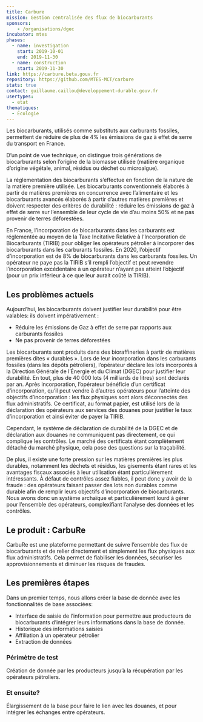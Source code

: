 ```yaml
---
title: Carbure
mission: Gestion centralisée des flux de biocarburants
sponsors:
    - /organisations/dgec
incubator: mtes
phases:
  - name: investigation
    start: 2019-10-01
    end: 2019-11-30
  - name: construction
    start: 2019-11-30
link: https://carbure.beta.gouv.fr
repository: https://github.com/MTES-MCT/carbure
stats: true
contact: guillaume.caillou@developpement-durable.gouv.fr
usertypes:
  - etat
thematiques:
  - Écologie
---
```

Les biocarburants, utilisés comme substituts aux carburants fossiles, permettent de réduire de plus de 4% les émissions de gaz à effet de serre du transport en France. 

D’un point de vue technique, on distingue trois générations de biocarburants selon l’origine de la biomasse utilisée (matière organique d’origine végétale, animal, résidus ou déchet ou microalgue). 
    
La réglementation des biocarburants s’effectue en fonction de la nature de la matière première utilisée. Les biocarburants conventionnels élaborés à partir de matières premières en concurrence avec l’alimentaire et les biocarburants avancés élaborés à partir d’autres matières premières et doivent respecter des critères de durabilité : réduire les émissions de gaz à effet de serre sur l’ensemble de leur cycle de vie d’au moins 50% et ne pas provenir de terres déforestées.

En France, l’incorporation de biocarburants dans les carburants est réglementée au moyen de la Taxe Incitative Relative à l’Incorporation de Biocarburants (TIRIB) pour obliger les opérateurs pétrolier à incorporer des biocarburants dans les carburants fossiles. En 2020, l’objectif d’incorporation est de 8% de biocarburants dans les carburants fossiles. Un opérateur ne paye pas la TIRIB s’il rempli l’objectif et peut revendre l’incorporation excédentaire à un opérateur n’ayant pas atteint l’objectif (pour un prix inférieur à ce que leur aurait coûté la TIRIB). 


## Les problèmes actuels
Aujourd’hui, les biocarburants doivent justifier leur durabilité pour être valables: ils doivent impérativement :
* Réduire les émissions de Gaz à effet de serre par rapports aux carburants fossiles
* Ne pas provenir de terres déforestées

Les biocarburants sont produits dans des bioraffineries à partir de matières premières dites « durables ». Lors de leur incorporation dans les carburants fossiles (dans les dépôts pétroliers), l’opérateur déclare les lots incorporés à la Direction Générale de l’Énergie et du Climat (DGEC) pour justifier leur durabilité. En tout, plus de 40 000 lots (4 milliards de litres) sont déclarés par an. Après incorporation, l’opérateur bénéficie d’un certificat d’incorporation, qu’il peut vendre à d’autres opérateurs pour l’atteinte des objectifs d’incorporation : les flux physiques sont alors déconnectés des flux administratifs. Ce certificat, au format papier, est utilisé lors de la déclaration des opérateurs aux services des douanes pour justifier le taux d’incorporation et ainsi éviter de payer la TIRIB.

Cependant, le système de déclaration de durabilité de la DGEC et de déclaration aux douanes ne communiquent pas directement, ce qui complique les contrôles. Le marché des certificats étant complètement détaché du marché physique, cela pose des questions sur la traçabilité.
    
De plus, il existe une forte pression sur les matières premières les plus durables, notamment les déchets et résidus, les gisements étant rares et les avantages fiscaux associés à leur utilisation étant particulièrement intéressants. À défaut de contrôles assez fiables, il peut donc y avoir de la fraude : des opérateurs faisant passer des lots non durables comme durable afin de remplir leurs objectifs d’incorporation de biocarburants.
Nous avons donc un système archaïque et particulièrement lourd à gérer pour l’ensemble des opérateurs, complexifiant l’analyse des données et les contrôles.


## Le produit : CarbuRe

CarbuRe est une plateforme permettant de suivre l’ensemble des flux de biocarburants et de relier directement et simplement les flux physiques aux flux administratifs. Cela permet de fiabiliser les données, sécuriser les approvisionnements et diminuer les risques de fraudes.


## Les premières étapes

Dans un premier temps, nous allons créer la base de donnée avec les fonctionnalités de base associées:
* Interface de saisie de l’information pour permettre aux producteurs de biocarburants d’intégrer leurs informations dans la base de donnée.
* Historique des informations saisies
* Affiliation à un opérateur pétrolier
* Extraction de données


### Périmètre de test

Création de donnée par les producteurs jusqu’à la récupération par les opérateurs pétroliers.

### Et ensuite?

Élargissement de la base pour faire le lien avec les douanes, et pour intégrer les échanges entre opérateurs.